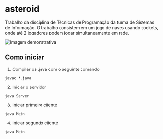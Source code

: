 # asteroid

Trabalho da disciplina de Técnicas de Programação da turma de Sistemas de Informação.
O trabalho consistem em um jogo de naves usando sockets, onde até 2 jogadores podem jogar simultaneamente em rede.

![Imagem demonstrativa](http://i.imgur.com/xCbNyOL.png)

## Como iniciar

1) Compilar os .java com o seguinte comando
```
javac *.java
```

2) Iniciar o servidor
```
java Server
```

3) Iniciar primeiro cliente
```
java Main
```

4) Iniciar segundo cliente
```
java Main
```
